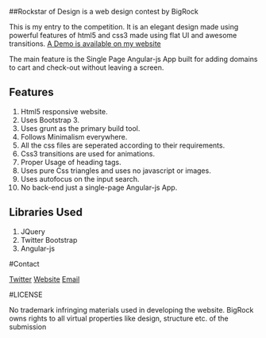 ##Rockstar of Design is a web design contest by BigRock


This is my entry to the competition.
It is an elegant design made using powerful features of html5 and css3 made using flat UI and awesome transitions.
[A Demo is available on my website](http://jaykanakiya.com/demos/rockstar/)

The main feature is the Single Page Angular-js App built for adding domains to cart and check-out without leaving a screen.

## Features

1. Html5 responsive website.
1. Uses Bootstrap 3.
1. Uses grunt as the primary build tool.
1. Follows Minimalism everywhere.
1. All the css files are seperated according to their requirements.
1. Css3 transitions are used for animations.
1. Proper Usage of heading tags.
1. Uses pure Css triangles and uses no javascript or images.
1. Uses autofocus on the input search.
1. No back-end just a single-page Angular-js App.

## Libraries Used

1. JQuery
1. Twitter Bootstrap
1. Angular-js

#Contact

[Twitter](http://twitter.com/techiejayk)
[Website](http://jaykanakiya.com/)
[Email](mailto:kanakiyajay@gmail.com)

#LICENSE

No trademark infringing materials used in developing the website. BigRock owns rights to all virtual properties like design, structure etc. of the submission